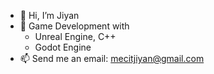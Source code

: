 - 👋 Hi, I’m Jiyan
- 🌱 Game Development with 
  -  Unreal Engine, C++
  -  Godot Engine
- 📫 Send me an email: mecitjiyan@gmail.com

<!---
xwedea/xwedea is a ✨ special ✨ repository because its `README.md` (this file) appears on your GitHub profile.
You can click the Preview link to take a look at your changes.
--->
